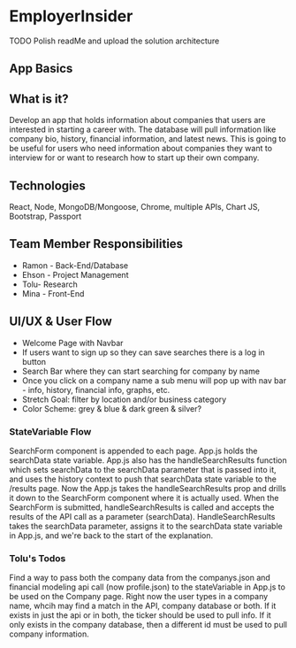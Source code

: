 # EmployerInsider

TODO Polish readMe and upload the solution architecture

## App Basics

## What is it?

Develop an app that holds information about companies that users are interested in starting a career with. The database will pull information like company bio, history, financial information, and latest news. This is going to be useful for users who need information about companies they want to interview for or want to research how to start up their own company.

## Technologies

React, Node, MongoDB/Mongoose, Chrome, multiple APIs, Chart JS, Bootstrap, Passport

## Team Member Responsibilities

- Ramon - Back-End/Database
- Ehson - Project Management
- Tolu- Research
- Mina - Front-End

## UI/UX & User Flow

- Welcome Page with Navbar
- If users want to sign up so they can save searches there is a log in button
- Search Bar where they can start searching for company by name
- Once you click on a company name a sub menu will pop up with nav bar - info, history, financial info, graphs, etc.
- Stretch Goal: filter by location and/or business category
- Color Scheme: grey & blue & dark green & silver?

### StateVariable Flow

SearchForm component is appended to each page. App.js holds the searchData state variable. App.js also has the handleSearchResults function which sets searchData to the searchData parameter that is passed into it, and uses the history context to push that searchData state variable to the /results page. Now the App.js takes the handleSearchResults prop and drills it down to the SearchForm component where it is actually used. When the SearchForm is submitted, handleSearchResults is called and accepts the results of the API call as a parameter (searchData). HandleSearchResults takes the searchData parameter, assigns it to the searchData state variable in App.js, and we're back to the start of the explanation.

### Tolu's Todos

Find a way to pass both the company data from the companys.json and financial modeling api call (now profile.json) to the stateVariable in App.js to be used on the Company page. Right now the user types in a company name, whcih may find a match in the API, company database or both. If it exists in just the api or in both, the ticker should be used to pull info. If it only exists in the company database, then a different id must be used to pull company information.
